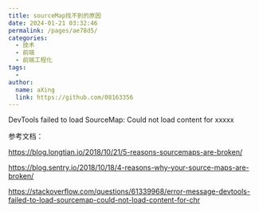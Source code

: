 ```yaml
---
title: sourceMap找不到的原因
date: 2024-01-21 03:32:46
permalink: /pages/ae78d5/
categories:
  - 技术
  - 前端
  - 前端工程化
tags:
  - 
author: 
  name: aXing
  link: https://github.com/08163356
---
```

DevTools failed to load SourceMap: Could not load content for xxxxx



参考文档：

https://blog.longtian.io/2018/10/21/5-reasons-sourcemaps-are-broken/

https://blog.sentry.io/2018/10/18/4-reasons-why-your-source-maps-are-broken/

https://stackoverflow.com/questions/61339968/error-message-devtools-failed-to-load-sourcemap-could-not-load-content-for-chr